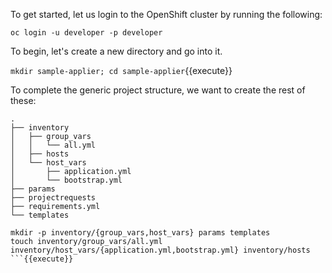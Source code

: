 To get started, let us login to the OpenShift cluster by running the following:

``oc login -u developer -p developer``

To begin, let's create a new directory and go into it.

``mkdir sample-applier; cd sample-applier``{{execute}}

To complete the generic project structure, we want to create the rest of these:

```
.
├── inventory
│   ├── group_vars
│   │   └── all.yml
│   ├── hosts
│   └── host_vars
│       ├── application.yml
│       └── bootstrap.yml
├── params
├── projectrequests
├── requirements.yml
└── templates
```

```
mkdir -p inventory/{group_vars,host_vars} params templates
touch inventory/group_vars/all.yml inventory/host_vars/{application.yml,bootstrap.yml} inventory/hosts
```{{execute}}